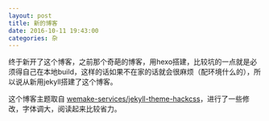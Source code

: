 ```yaml
---
layout: post
title: 新的博客
date: 2016-10-11 19:43:00
categories: 杂
---
```


终于新开了这个博客，之前那个奇葩的博客，用hexo搭建，比较坑的一点就是必须得自己在本地build，这样的话如果不在家的话就会很麻烦（配环境什么的），所以说从新用jekyll搭建了这个博客。

这个博客主题取自 [wemake-services/jekyll-theme-hackcss](https://github.com/wemake-services/jekyll-theme-hackcss)，进行了一些修改，字体调大，阅读起来比较省力。

